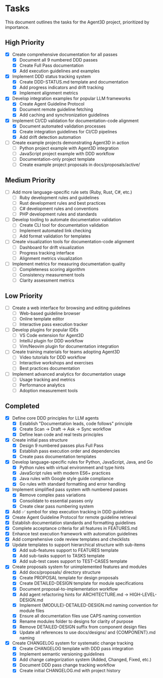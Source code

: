 # Tasks

This document outlines the tasks for the Agent3D project, prioritized by importance.

## High Priority

- [x] Create comprehensive documentation for all passes
  - [x] Document all 9 numbered DDD passes
  - [x] Create Full Pass documentation
  - [x] Add execution guidelines and examples
- [x] Implement DDD status tracking system
  - [x] Create DDD-STATUS.md template and documentation
  - [x] Add progress indicators and drift tracking
  - [x] Implement alignment metrics
- [x] Develop integration examples for popular LLM frameworks
  - [x] Create Agent Guideline Protocol
  - [x] Document remote guideline fetching
  - [x] Add caching and synchronization guidelines
- [x] Implement CI/CD validation for documentation-code alignment
  - [x] Document automated validation processes
  - [x] Create integration guidelines for CI/CD pipelines
  - [x] Add drift detection automation
- [ ] Create example projects demonstrating Agent3D in action
  - [ ] Python project example with Agent3D integration
  - [ ] JavaScript project example with DDD workflow
  - [ ] Documentation-only project template
  - [ ] Create example project proposals in docs/proposals/active/

## Medium Priority

- [ ] Add more language-specific rule sets (Ruby, Rust, C#, etc.)
  - [ ] Ruby development rules and guidelines
  - [ ] Rust development rules and best practices
  - [ ] C# development rules and conventions
  - [ ] PHP development rules and standards
- [ ] Develop tooling to automate documentation validation
  - [ ] Create CLI tool for documentation validation
  - [ ] Implement automated link checking
  - [ ] Add format validation for templates
- [ ] Create visualization tools for documentation-code alignment
  - [ ] Dashboard for drift visualization
  - [ ] Progress tracking interface
  - [ ] Alignment metrics visualization
- [ ] Implement metrics for measuring documentation quality
  - [ ] Completeness scoring algorithm
  - [ ] Consistency measurement tools
  - [ ] Clarity assessment metrics

## Low Priority

- [ ] Create a web interface for browsing and editing guidelines
  - [ ] Web-based guideline browser
  - [ ] Online template editor
  - [ ] Interactive pass execution tracker
- [ ] Develop plugins for popular IDEs
  - [ ] VS Code extension for Agent3D
  - [ ] IntelliJ plugin for DDD workflow
  - [ ] Vim/Neovim plugin for documentation integration
- [ ] Create training materials for teams adopting Agent3D
  - [ ] Video tutorials for DDD workflow
  - [ ] Interactive workshops and exercises
  - [ ] Best practices documentation
- [ ] Implement advanced analytics for documentation usage
  - [ ] Usage tracking and metrics
  - [ ] Performance analytics
  - [ ] Adoption measurement tools

## Completed

- [x] Define core DDD principles for LLM agents
  - [x] Establish "Documentation leads, code follows" principle
  - [x] Create Scan → Draft → Ask → Sync workflow
  - [x] Define lean code and real tests principles
- [x] Create initial pass structure
  - [x] Design 9 numbered passes plus Full Pass
  - [x] Establish pass execution order and dependencies
  - [x] Create pass documentation templates
- [x] Develop language-specific rules for Python, JavaScript, Java, and Go
  - [x] Python rules with virtual environment and type hints
  - [x] JavaScript rules with modern ES6+ practices
  - [x] Java rules with Google style guide compliance
  - [x] Go rules with standard formatting and error handling
- [x] Implement simplified pass system with numbered passes
  - [x] Remove complex pass variations
  - [x] Consolidate to essential passes only
  - [x] Create clear pass numbering system
- [x] Add ✅ symbol for step execution tracking in DDD guidelines
- [x] Create Agent Guideline Protocol for remote guideline retrieval
- [x] Establish documentation standards and formatting guidelines
- [x] Complete acceptance criteria for all features in FEATURES.md
- [x] Enhance test execution framework with automation guidelines
- [x] Add comprehensive code review templates and checklists
- [x] Update templates to support hierarchical structure with sub-items
  - [x] Add sub-features support to FEATURES template
  - [x] Add sub-tasks support to TASKS template
  - [x] Add sub-test cases support to TEST-CASES template
- [x] Create proposals system for unimplemented features and modules
  - [x] Add docs/proposals/ directory structure
  - [x] Create PROPOSAL template for design proposals
  - [x] Create DETAILED-DESIGN template for module specifications
  - [x] Document proposal-to-implementation workflow
  - [x] Add agent refactoring hints for ARCHITECTURE.md → HIGH-LEVEL-DESIGN.md
  - [x] Implement {MODULE}-DETAILED-DESIGN.md naming convention for module files
  - [x] Ensure all documentation files use CAPS naming convention
  - [x] Rename modules folder to designs for clarity of purpose
  - [x] Remove DETAILED-DESIGN suffix from component design files
  - [x] Update all references to use docs/designs/ and {COMPONENT}.md naming
- [x] Create CHANGELOG system for systematic change tracking
  - [x] Create CHANGELOG template with DDD pass integration
  - [x] Implement semantic versioning guidelines
  - [x] Add change categorization system (Added, Changed, Fixed, etc.)
  - [x] Document DDD pass change tracking workflow
  - [x] Create initial CHANGELOG.md with project history
